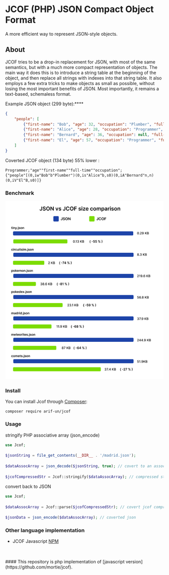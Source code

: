 # JCOF (PHP) JSON Compact Object Format

A more efficient way to represent JSON-style objects.

## About
JCOF tries to be a drop-in replacement for JSON, with most of the same semantics, but with a much more compact representation of objects. The main way it does this is to introduce a string table at the beginning of the object, and then replace all strings with indexes into that string table. It also employs a few extra tricks to make objects as small as possible, without losing the most important benefits of JSON. Most importantly, it remains a text-based, schemaless format.

Example JSON object (299 byte):****
```json
{
	"people": [
		{"first-name": "Bob", "age": 32, "occupation": "Plumber", "full-time": true},
		{"first-name": "Alice", "age": 28, "occupation": "Programmer", "full-time": true},
		{"first-name": "Bernard", "age": 36, "occupation": null, "full-time": null},
		{"first-name": "El", "age": 57, "occupation": "Programmer", "full-time": false}
	]
}
```

Coverted JCOF object (134 byte) 55% lower :

```
Programmer;"age""first-name""full-time""occupation";
{"people"[(0,iw"Bob"b"Plumber")(0,is"Alice"b,s0)(0,iA"Bernard"n,n)(0,iV"El"B,s0)]}
```

### Benchmark
<img src="https://github.com/Arif-un/jcof-php/blob/main/benchmark.png?raw=true" alt="json-vs-jcof-benchmark"/>


### Install
You can install Jcof through [Composer](https://getcomposer.org/):

```shell
composer require arif-un/jcof
```

### Usage
stringify PHP associative array (json_encode)
```php
use Jcof;

$jsonString = file_get_contents(__DIR__ . '/madrid.json');

$dataAssocArray = json_decode($jsonString, true); // covert to an associative array

$jcofCompressedStr = Jcof::stringify($dataAssocArray); // compressed string
```

convert back to JSON

```php
use Jcof;

$dataAssocArray = Jcof::parse($jcofCompressedStr); // covert jcof compressed string to associative array

$jsonData = json_encode($dataAssocArray); // coverted json
```

### Other language implementation

- JCOF Javascript [NPM](https://www.npmjs.com/package/jcof)


<br>
<br>
#### This repository is php implementation of [javascript version](https://github.com/mortie/jcof).